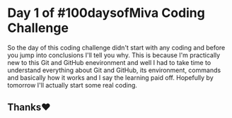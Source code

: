 # Day 1 of #100daysofMiva Coding Challenge
So the day of this coding challenge didn't start with any coding and before you jump into conclusions I'll tell you why. This is because I'm practically new to this Git and GitHub enevironment and well I had to take time to understand everything about Git and GitHub, its environment, commands and basically how it works and I say the learning paid off. Hopefully by tomorrow I'll actually start some real coding. 
## Thanks❤️
